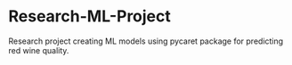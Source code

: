 # Research-ML-Project
Research project creating ML models using pycaret package for predicting red wine quality. 

